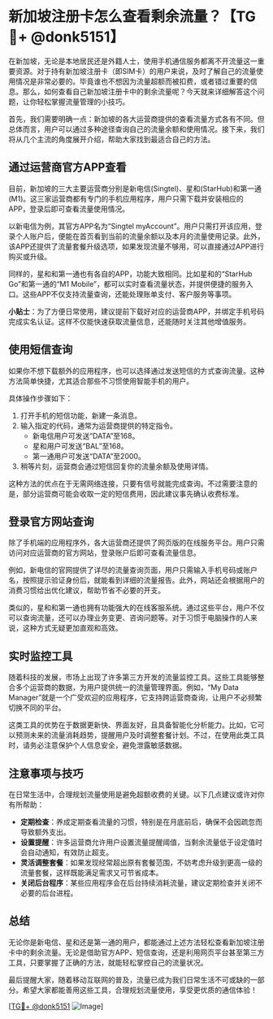 # 新加坡注册卡怎么查看剩余流量？【TG💪+ @donk5151】

在新加坡，无论是本地居民还是外籍人士，使用手机通信服务都离不开流量这一重要资源。对于持有新加坡注册卡（即SIM卡）的用户来说，及时了解自己的流量使用情况是非常必要的。毕竟谁也不想因为流量超额而被扣费，或者错过重要的信息。那么，如何查看自己新加坡注册卡中的剩余流量呢？今天就来详细解答这个问题，让你轻松掌握流量管理的小技巧。

首先，我们需要明确一点：新加坡的各大运营商提供的查看流量方式各有不同。但总体而言，用户可以通过多种途径查询自己的流量余额和使用情况。接下来，我们将从几个主流的角度展开介绍，帮助大家找到最适合自己的方法。

## 通过运营商官方APP查看

目前，新加坡的三大主要运营商分别是新电信(Singtel)、星和(StarHub)和第一通(M1)。这三家运营商都有专门的手机应用程序，用户只需下载并安装相应的APP，登录后即可查看流量使用情况。

以新电信为例，其官方APP名为“Singtel myAccount”。用户只需打开该应用，登录个人账户后，便能在首页看到当前的流量余额以及本月的流量使用记录。此外，该APP还提供了流量套餐升级选项，如果发现流量不够用，可以直接通过APP进行购买或升级。

同样的，星和和第一通也有各自的APP，功能大致相同。比如星和的“StarHub Go”和第一通的“M1 Mobile”，都可以实时查看流量状态，并提供便捷的服务入口。这些APP不仅支持流量查询，还能处理账单支付、客户服务等事项。

**小贴士**：为了方便日常使用，建议提前下载好对应的运营商APP，并绑定手机号码完成实名认证。这样不仅能快速获取流量信息，还能随时关注其他增值服务。

## 使用短信查询

如果你不想下载额外的应用程序，也可以选择通过发送短信的方式查询流量。这种方法简单快捷，尤其适合那些不习惯使用智能手机的用户。

具体操作步骤如下：

1. 打开手机的短信功能，新建一条消息。
2. 输入指定的代码，通常为运营商提供的特定指令。
   - 新电信用户可发送“DATA”至168。
   - 星和用户可发送“BAL”至168。
   - 第一通用户可发送“DATA”至2000。
3. 稍等片刻，运营商会通过短信回复你的流量余额及使用详情。

这种方法的优点在于无需网络连接，只要有信号就能完成查询。不过需要注意的是，部分运营商可能会收取一定的短信费用，因此建议事先确认收费标准。

## 登录官方网站查询

除了手机端的应用程序外，各大运营商还提供了网页版的在线服务平台。用户只需访问对应运营商的官方网站，登录账户后即可查看流量信息。

例如，新电信的官网提供了详尽的流量查询页面，用户只需输入手机号码或账户名，按照提示验证身份后，就能看到详细的流量报告。此外，网站还会根据用户的消费习惯给出优化建议，帮助节省不必要的开支。

类似的，星和和第一通也拥有功能强大的在线客服系统。通过这些平台，用户不仅可以查询流量，还可以办理业务变更、咨询问题等。对于习惯于电脑操作的人来说，这种方式无疑更加直观和高效。

## 实时监控工具

随着科技的发展，市场上出现了许多第三方开发的流量监控工具。这些工具能够整合多个运营商的数据，为用户提供统一的流量管理界面。例如，“My Data Manager”就是一个广受欢迎的应用程序，它支持跨运营商查询，让用户不必频繁切换不同的平台。

这类工具的优势在于数据更新快、界面友好，且具备智能化分析能力。比如，它可以预测未来的流量消耗趋势，提醒用户及时调整套餐计划。不过，在使用此类工具时，请务必注意保护个人信息安全，避免泄露敏感数据。

## 注意事项与技巧

在日常生活中，合理规划流量使用是避免超额收费的关键。以下几点建议或许对你有所帮助：

- **定期检查**：养成定期查看流量的习惯，特别是在月底前后，确保不会因疏忽而导致额外支出。
- **设置提醒**：许多运营商允许用户设置流量提醒阈值，当剩余流量低于设定值时会自动通知，有效防止超支。
- **灵活调整套餐**：如果发现经常超出原有套餐范围，不妨考虑升级到更高一级的流量套餐，这样既能满足需求又可节省成本。
- **关闭后台程序**：某些应用程序会在后台持续消耗流量，建议定期检查并关闭不必要的后台进程。

## 总结

无论你是新电信、星和还是第一通的用户，都能通过上述方法轻松查看新加坡注册卡中的剩余流量。无论是借助官方APP、短信查询，还是利用网页平台甚至第三方工具，只要掌握了正确的方法，就能轻松掌控自己的流量状况。

最后提醒大家，随着移动互联网的普及，流量已成为我们日常生活不可或缺的一部分。希望大家都能善用这些工具，合理规划流量使用，享受更优质的通信体验！

[[TG💪+ @donk5151](https://t.me/s/donk5151) ![Image](https://i.postimg.cc/rwNCRYN7/Snipaste-2025-04-30-17-27-05.png)]